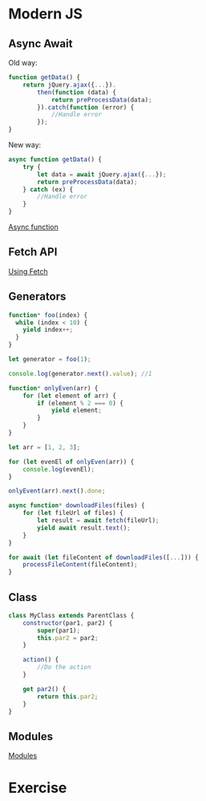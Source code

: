 # Modern JS

## Async Await

Old way:
```javascript
function getData() {
    return jQuery.ajax({...}).
        then(function (data) {
            return preProcessData(data);
        }).catch(function (error) {
            //Handle error
        });
}
```

New way:
```javascript
async function getData() {
    try {
        let data = await jQuery.ajax({...});
        return preProcessData(data);
    } catch (ex) {
        //Handle error
    }
}
```

[Async function](https://developer.mozilla.org/en-US/docs/Web/JavaScript/Reference/Statements/async_function)

## Fetch API

[Using Fetch](https://developer.mozilla.org/en-US/docs/Web/API/Fetch_API/Using_Fetch)

## Generators

```javascript
function* foo(index) {
  while (index < 10) {
    yield index++;
  }
}

let generator = foo(1);

console.log(generator.next().value); //1
```

```javascript
function* onlyEven(arr) {
    for (let element of arr) {
        if (element % 2 === 0) {
            yield element;
        }
    }
}

let arr = [1, 2, 3];

for (let evenEl of onlyEven(arr)) {
    console.log(evenEl);
}

onlyEvent(arr).next().done;
```

```javascript
async function* downloadFiles(files) {
    for (let fileUrl of files) {
        let result = await fetch(fileUrl);
        yield await result.text();
    }
}

for await (let fileContent of downloadFiles([...])) {
    processFileContent(fileContent);
}
```

## Class

```javascript
class MyClass extends ParentClass {
    constructor(par1, par2) {
        super(par1);
        this.par2 = par2;
    }

    action() {
        //Do the action
    }

    get par2() {
        return this.par2;
    }
}
```

## Modules

[Modules](https://developer.mozilla.org/en-US/docs/Web/JavaScript/Guide/Modules)

# Exercise
